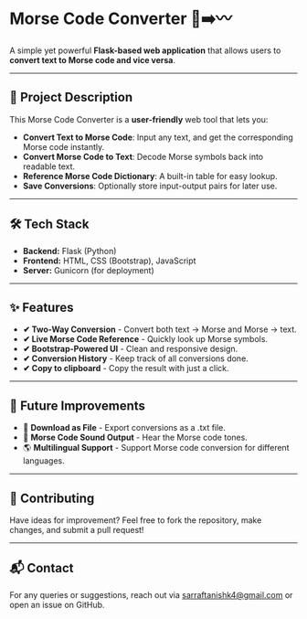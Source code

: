 # Morse Code Converter 📝➡️〰️

A simple yet powerful **Flask-based web application** that allows users to **convert text to Morse code and vice versa**. 

---

## 🚀 Project Description
This Morse Code Converter is a **user-friendly** web tool that lets you:
- **Convert Text to Morse Code**: Input any text, and get the corresponding Morse code instantly.
- **Convert Morse Code to Text**: Decode Morse symbols back into readable text.
- **Reference Morse Code Dictionary**: A built-in table for easy lookup.
- **Save Conversions**: Optionally store input-output pairs for later use.

---

## 🛠️ Tech Stack
- **Backend:** Flask (Python)
- **Frontend:** HTML, CSS (Bootstrap), JavaScript
- **Server:** Gunicorn (for deployment)

---

## ✨ Features
- **✔ Two-Way Conversion** - Convert both text → Morse and Morse → text.
- **✔ Live Morse Code Reference** - Quickly look up Morse symbols.
- **✔ Bootstrap-Powered UI** - Clean and responsive design.
- **✔ Conversion History** - Keep track of all conversions done.
- **✔ Copy to clipboard** - Copy the result with just a click.

---

## 🔮 Future Improvements
- 🚀 **Download as File** - Export conversions as a .txt file.
- 🎵 **Morse Code Sound Output** - Hear the Morse code tones.
- 🌎 **Multilingual Support** - Support Morse code conversion for different languages.

---

## 🤝 Contributing
Have ideas for improvement? Feel free to fork the repository, make changes, and submit a pull request!

---

## 📬 Contact
For any queries or suggestions, reach out via sarraftanishk4@gmail.com or open an issue on GitHub.
